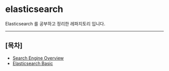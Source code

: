 # elasticsearch

Elasticsearch 를 공부하고 정리한 레파지토리 입니다.

***

## [목차]

- [Search Engine Overview](documents/search_engine_overview.md)
- [Elasticsearch Basic](documents/elasticsearch-basic.md)